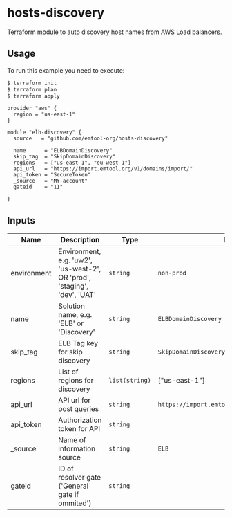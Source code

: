 # hosts-discovery

Terraform module to auto discovery host names from AWS Load balancers.

## Usage

To run this example you need to execute:

```bash
$ terraform init
$ terraform plan
$ terraform apply
```

```hcl
provider "aws" {
  region = "us-east-1"
}

module "elb-discovery" {
  source   = "github.com/emtool-org/hosts-discovery"

  name      = "ELBDomainDiscovery"
  skip_tag  = "SkipDomainDiscovery"
  regions   = ["us-east-1", "eu-west-1"]
  api_url   = "https://import.emtool.org/v1/domains/import/"
  api_token = "SecureToken"
  _source   = "MY-account"
  gateid    = "11"

}
```

## Inputs

| Name | Description | Type | Default | Required |
|------|-------------|------|---------|:--------:|
| environment | Environment, e.g. 'uw2', 'us-west-2', OR 'prod', 'staging', 'dev', 'UAT' | `string` | `non-prod` | yes |
| name | Solution name, e.g. 'ELB' or 'Discovery' | `string` | `ELBDomainDiscovery` | yes |
| skip\_tag | ELB Tag key for skip discovery | `string` | `SkipDomainDiscovery` | no |
| regions | List of regions for discovery | `list(string)` | ["us-east-1"] | yes |
| api\_url | API url for post queries | `string` | `https://import.emtool.org/v1/domains/import/` | yes |
| api\_token | Authorization token for API | `string` | | yes |
| _source | Name of information source | `string` | `ELB` | yes |
| gateid | ID of resolver gate ('General gate if ommited') | `string` |  | no |
